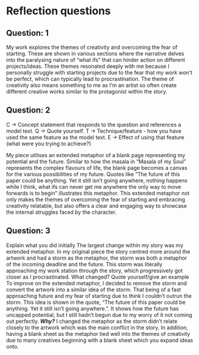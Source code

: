 # Reflection questions
## Question: 1
My work explores the themes of creativity and overcoming the fear of starting.  These are shown in various sections where the narrative delves into the paralysing nature of “what ifs” that can hinder action on different projects/ideas. These themes resonated deeply with me because I personally struggle with starting projects due to the fear that my work won't be perfect, which can typically lead to procrastination. The theme of creativity also means something to me as I'm an artist so often create different creative works similar to the protagonist within the story. 
## Question: 2
C → Concept statement that responds to the question and references a model text.
Q → Quote yourself.
T → Technique/feature - how you have used the same feature as the model text.
E → Effect of using that feature (what were you trying to achieve?)

My piece utilises an extended metaphor of a blank page representing my potential and the future. Similar to how the masala in “Masala of my Soul” represents the complex flavours of life, the blank page becomes a canvas for the various possibilities of my future. Quotes like “The future of this paper could be anything. Yet it still isn’t going anywhere, nothing happens while I think, what ifs can never get me anywhere the only way to move forwards is to begin” illustrates this metaphor. This extended metaphor not only makes the themes of overcoming the fear of starting and embracing creativity relatable, but also offers a clear and engaging way to showcase the internal struggles faced by the character.
## Question: 3
Explain what you did initially
The largest change within my story was my extended metaphor. In my original piece the story centred more around the artwork and had a storm as the metaphor, the storm was both a metaphor of the incoming deadline and the future. This storm was literally approaching my work station through the story, which progressively got closer as I procrastinated.
What changed? Quote yourself/give an example
To improve on the extended metaphor, I decided to remove the storm and convert the artwork into a similar idea of the storm. That being of a fast approaching future and my fear of starting due to think I couldn’t outrun the storm. This idea is shown in the quote, “The future of this paper could be anything. Yet it still isn’t going anywhere.”. It shows how the future has uncapped potential, but I still hadn’t begun due to my worry of it not coming out perfectly. 
***Why?***
I changed the metaphor as the storm didn’t relate closely to the artwork which was the main conflict in the story. In addition, having a blank sheet as the metaphor tied well into the themes of creativity due to many creatives beginning with a blank sheet which you expand ideas onto.